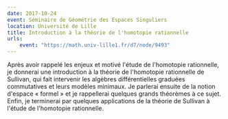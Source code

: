 ```yaml
---
date: 2017-10-24
event: Séminaire de Géométrie des Espaces Singuliers
location: Université de Lille
title: Introduction à la théorie de l'homotopie rationnelle
urls:
    event: "https://math.univ-lille1.fr/d7/node/9493"
---
```


Après avoir rappelé les enjeux et motivé l'étude de l'homotopie rationnelle, je donnerai une introduction à la théorie de l'homotopie rationnelle de Sullivan, qui fait intervenir les algèbres différentielles graduées commutatives et leurs modèles minimaux. Je parlerai ensuite de la notion d'espace « formel » et je rappellerai quelques grands théorèmes à ce sujet. Enfin, je terminerai par quelques applications de la théorie de Sullivan à l'étude de l'homotopie rationnelle.
